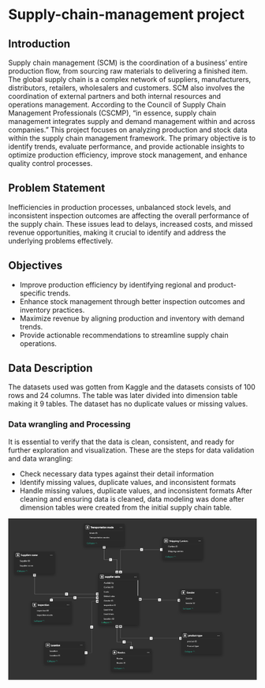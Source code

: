 # Supply-chain-management project 

## Introduction 
Supply chain management (SCM) is the coordination of a business’ entire production flow, from sourcing raw materials to delivering a finished item.
The global supply chain is a complex network of suppliers, manufacturers, distributors, retailers, wholesalers and customers. SCM also involves the coordination of external partners and both internal resources and operations management. According to the Council of Supply Chain Management Professionals (CSCMP), “in essence, supply chain management integrates supply and demand management within and across companies.” 
This project focuses on analyzing production and stock data within the supply chain management framework. The primary objective is to identify trends, evaluate performance, and provide actionable insights to optimize production efficiency, improve stock management, and enhance quality control processes.
## Problem Statement 
Inefficiencies in production processes, unbalanced stock levels, and inconsistent inspection outcomes are affecting the overall performance of the supply chain. These issues lead to delays, increased costs, and missed revenue opportunities, making it crucial to identify and address the underlying problems effectively.
## Objectives
- Improve production efficiency by identifying regional and product-specific trends.
- Enhance stock management through better inspection outcomes and inventory practices.
- Maximize revenue by aligning production and inventory with demand trends.
- Provide actionable recommendations to streamline supply chain operations.

## Data Description 
The datasets used was gotten from Kaggle and the datasets consists of 100 rows and 24 columns. The table was later divided into dimension table making it 9 tables. The dataset has no duplicate values or missing values. 

### Data wrangling and Processing 
It is essential to verify that the data is clean, consistent, and ready for further exploration and visualization. These are the steps for data validation and data wrangling:

- Check necessary data types against their detail information
- Identify missing values, duplicate values, and inconsistent formats
- Handle missing values, duplicate values, and inconsistent formats
After cleaning and ensuring data is cleaned, data modeling was done after dimension tables were created from the initial supply chain table.

![data modelling](data_modelling_SCM.PNG) 





